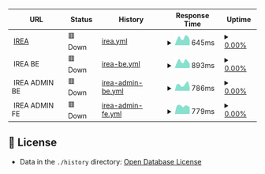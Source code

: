<!--start: status pages-->
<!-- This summary is generated by Upptime (https://github.com/upptime/upptime) -->
<!-- Do not edit this manually, your changes will be overwritten -->
<!-- prettier-ignore -->
| URL | Status | History | Response Time | Uptime |
| --- | ------ | ------- | ------------- | ------ |
| <img alt="" src="https://icons.duckduckgo.com/ip3/irea.kiminet.com.ico" height="13"> [IREA](https://irea.kiminet.com) | 🟥 Down | [irea.yml](https://github.com/biz-brows/upptime/commits/HEAD/history/irea.yml) | <details><summary><img alt="Response time graph" src="./graphs/irea/response-time-week.png" height="20"> 645ms</summary><br><a href="https://biz-brows.github.io/upptime/history/irea"><img alt="Response time 680" src="https://img.shields.io/endpoint?url=https%3A%2F%2Fraw.githubusercontent.com%2Fbiz-brows%2Fupptime%2FHEAD%2Fapi%2Firea%2Fresponse-time.json"></a><br><a href="https://biz-brows.github.io/upptime/history/irea"><img alt="24-hour response time 470" src="https://img.shields.io/endpoint?url=https%3A%2F%2Fraw.githubusercontent.com%2Fbiz-brows%2Fupptime%2FHEAD%2Fapi%2Firea%2Fresponse-time-day.json"></a><br><a href="https://biz-brows.github.io/upptime/history/irea"><img alt="7-day response time 645" src="https://img.shields.io/endpoint?url=https%3A%2F%2Fraw.githubusercontent.com%2Fbiz-brows%2Fupptime%2FHEAD%2Fapi%2Firea%2Fresponse-time-week.json"></a><br><a href="https://biz-brows.github.io/upptime/history/irea"><img alt="30-day response time 770" src="https://img.shields.io/endpoint?url=https%3A%2F%2Fraw.githubusercontent.com%2Fbiz-brows%2Fupptime%2FHEAD%2Fapi%2Firea%2Fresponse-time-month.json"></a><br><a href="https://biz-brows.github.io/upptime/history/irea"><img alt="1-year response time 680" src="https://img.shields.io/endpoint?url=https%3A%2F%2Fraw.githubusercontent.com%2Fbiz-brows%2Fupptime%2FHEAD%2Fapi%2Firea%2Fresponse-time-year.json"></a></details> | <details><summary><a href="https://biz-brows.github.io/upptime/history/irea">0.00%</a></summary><a href="https://biz-brows.github.io/upptime/history/irea"><img alt="All-time uptime 77.71%" src="https://img.shields.io/endpoint?url=https%3A%2F%2Fraw.githubusercontent.com%2Fbiz-brows%2Fupptime%2FHEAD%2Fapi%2Firea%2Fuptime.json"></a><br><a href="https://biz-brows.github.io/upptime/history/irea"><img alt="24-hour uptime 0.00%" src="https://img.shields.io/endpoint?url=https%3A%2F%2Fraw.githubusercontent.com%2Fbiz-brows%2Fupptime%2FHEAD%2Fapi%2Firea%2Fuptime-day.json"></a><br><a href="https://biz-brows.github.io/upptime/history/irea"><img alt="7-day uptime 0.00%" src="https://img.shields.io/endpoint?url=https%3A%2F%2Fraw.githubusercontent.com%2Fbiz-brows%2Fupptime%2FHEAD%2Fapi%2Firea%2Fuptime-week.json"></a><br><a href="https://biz-brows.github.io/upptime/history/irea"><img alt="30-day uptime 38.63%" src="https://img.shields.io/endpoint?url=https%3A%2F%2Fraw.githubusercontent.com%2Fbiz-brows%2Fupptime%2FHEAD%2Fapi%2Firea%2Fuptime-month.json"></a><br><a href="https://biz-brows.github.io/upptime/history/irea"><img alt="1-year uptime 77.71%" src="https://img.shields.io/endpoint?url=https%3A%2F%2Fraw.githubusercontent.com%2Fbiz-brows%2Fupptime%2FHEAD%2Fapi%2Firea%2Fuptime-year.json"></a></details>
| <img alt="" src="https://icons.duckduckgo.com/ip3/null.ico" height="13"> IREA BE | 🟥 Down | [irea-be.yml](https://github.com/biz-brows/upptime/commits/HEAD/history/irea-be.yml) | <details><summary><img alt="Response time graph" src="./graphs/irea-be/response-time-week.png" height="20"> 893ms</summary><br><a href="https://biz-brows.github.io/upptime/history/irea-be"><img alt="Response time 845" src="https://img.shields.io/endpoint?url=https%3A%2F%2Fraw.githubusercontent.com%2Fbiz-brows%2Fupptime%2FHEAD%2Fapi%2Firea-be%2Fresponse-time.json"></a><br><a href="https://biz-brows.github.io/upptime/history/irea-be"><img alt="24-hour response time 701" src="https://img.shields.io/endpoint?url=https%3A%2F%2Fraw.githubusercontent.com%2Fbiz-brows%2Fupptime%2FHEAD%2Fapi%2Firea-be%2Fresponse-time-day.json"></a><br><a href="https://biz-brows.github.io/upptime/history/irea-be"><img alt="7-day response time 893" src="https://img.shields.io/endpoint?url=https%3A%2F%2Fraw.githubusercontent.com%2Fbiz-brows%2Fupptime%2FHEAD%2Fapi%2Firea-be%2Fresponse-time-week.json"></a><br><a href="https://biz-brows.github.io/upptime/history/irea-be"><img alt="30-day response time 833" src="https://img.shields.io/endpoint?url=https%3A%2F%2Fraw.githubusercontent.com%2Fbiz-brows%2Fupptime%2FHEAD%2Fapi%2Firea-be%2Fresponse-time-month.json"></a><br><a href="https://biz-brows.github.io/upptime/history/irea-be"><img alt="1-year response time 845" src="https://img.shields.io/endpoint?url=https%3A%2F%2Fraw.githubusercontent.com%2Fbiz-brows%2Fupptime%2FHEAD%2Fapi%2Firea-be%2Fresponse-time-year.json"></a></details> | <details><summary><a href="https://biz-brows.github.io/upptime/history/irea-be">0.00%</a></summary><a href="https://biz-brows.github.io/upptime/history/irea-be"><img alt="All-time uptime 76.92%" src="https://img.shields.io/endpoint?url=https%3A%2F%2Fraw.githubusercontent.com%2Fbiz-brows%2Fupptime%2FHEAD%2Fapi%2Firea-be%2Fuptime.json"></a><br><a href="https://biz-brows.github.io/upptime/history/irea-be"><img alt="24-hour uptime 0.00%" src="https://img.shields.io/endpoint?url=https%3A%2F%2Fraw.githubusercontent.com%2Fbiz-brows%2Fupptime%2FHEAD%2Fapi%2Firea-be%2Fuptime-day.json"></a><br><a href="https://biz-brows.github.io/upptime/history/irea-be"><img alt="7-day uptime 0.00%" src="https://img.shields.io/endpoint?url=https%3A%2F%2Fraw.githubusercontent.com%2Fbiz-brows%2Fupptime%2FHEAD%2Fapi%2Firea-be%2Fuptime-week.json"></a><br><a href="https://biz-brows.github.io/upptime/history/irea-be"><img alt="30-day uptime 38.63%" src="https://img.shields.io/endpoint?url=https%3A%2F%2Fraw.githubusercontent.com%2Fbiz-brows%2Fupptime%2FHEAD%2Fapi%2Firea-be%2Fuptime-month.json"></a><br><a href="https://biz-brows.github.io/upptime/history/irea-be"><img alt="1-year uptime 76.92%" src="https://img.shields.io/endpoint?url=https%3A%2F%2Fraw.githubusercontent.com%2Fbiz-brows%2Fupptime%2FHEAD%2Fapi%2Firea-be%2Fuptime-year.json"></a></details>
| <img alt="" src="https://icons.duckduckgo.com/ip3/null.ico" height="13"> IREA ADMIN BE | 🟥 Down | [irea-admin-be.yml](https://github.com/biz-brows/upptime/commits/HEAD/history/irea-admin-be.yml) | <details><summary><img alt="Response time graph" src="./graphs/irea-admin-be/response-time-week.png" height="20"> 786ms</summary><br><a href="https://biz-brows.github.io/upptime/history/irea-admin-be"><img alt="Response time 804" src="https://img.shields.io/endpoint?url=https%3A%2F%2Fraw.githubusercontent.com%2Fbiz-brows%2Fupptime%2FHEAD%2Fapi%2Firea-admin-be%2Fresponse-time.json"></a><br><a href="https://biz-brows.github.io/upptime/history/irea-admin-be"><img alt="24-hour response time 667" src="https://img.shields.io/endpoint?url=https%3A%2F%2Fraw.githubusercontent.com%2Fbiz-brows%2Fupptime%2FHEAD%2Fapi%2Firea-admin-be%2Fresponse-time-day.json"></a><br><a href="https://biz-brows.github.io/upptime/history/irea-admin-be"><img alt="7-day response time 786" src="https://img.shields.io/endpoint?url=https%3A%2F%2Fraw.githubusercontent.com%2Fbiz-brows%2Fupptime%2FHEAD%2Fapi%2Firea-admin-be%2Fresponse-time-week.json"></a><br><a href="https://biz-brows.github.io/upptime/history/irea-admin-be"><img alt="30-day response time 834" src="https://img.shields.io/endpoint?url=https%3A%2F%2Fraw.githubusercontent.com%2Fbiz-brows%2Fupptime%2FHEAD%2Fapi%2Firea-admin-be%2Fresponse-time-month.json"></a><br><a href="https://biz-brows.github.io/upptime/history/irea-admin-be"><img alt="1-year response time 804" src="https://img.shields.io/endpoint?url=https%3A%2F%2Fraw.githubusercontent.com%2Fbiz-brows%2Fupptime%2FHEAD%2Fapi%2Firea-admin-be%2Fresponse-time-year.json"></a></details> | <details><summary><a href="https://biz-brows.github.io/upptime/history/irea-admin-be">0.00%</a></summary><a href="https://biz-brows.github.io/upptime/history/irea-admin-be"><img alt="All-time uptime 76.92%" src="https://img.shields.io/endpoint?url=https%3A%2F%2Fraw.githubusercontent.com%2Fbiz-brows%2Fupptime%2FHEAD%2Fapi%2Firea-admin-be%2Fuptime.json"></a><br><a href="https://biz-brows.github.io/upptime/history/irea-admin-be"><img alt="24-hour uptime 0.00%" src="https://img.shields.io/endpoint?url=https%3A%2F%2Fraw.githubusercontent.com%2Fbiz-brows%2Fupptime%2FHEAD%2Fapi%2Firea-admin-be%2Fuptime-day.json"></a><br><a href="https://biz-brows.github.io/upptime/history/irea-admin-be"><img alt="7-day uptime 0.00%" src="https://img.shields.io/endpoint?url=https%3A%2F%2Fraw.githubusercontent.com%2Fbiz-brows%2Fupptime%2FHEAD%2Fapi%2Firea-admin-be%2Fuptime-week.json"></a><br><a href="https://biz-brows.github.io/upptime/history/irea-admin-be"><img alt="30-day uptime 38.64%" src="https://img.shields.io/endpoint?url=https%3A%2F%2Fraw.githubusercontent.com%2Fbiz-brows%2Fupptime%2FHEAD%2Fapi%2Firea-admin-be%2Fuptime-month.json"></a><br><a href="https://biz-brows.github.io/upptime/history/irea-admin-be"><img alt="1-year uptime 76.92%" src="https://img.shields.io/endpoint?url=https%3A%2F%2Fraw.githubusercontent.com%2Fbiz-brows%2Fupptime%2FHEAD%2Fapi%2Firea-admin-be%2Fuptime-year.json"></a></details>
| <img alt="" src="https://icons.duckduckgo.com/ip3/null.ico" height="13"> IREA ADMIN FE | 🟥 Down | [irea-admin-fe.yml](https://github.com/biz-brows/upptime/commits/HEAD/history/irea-admin-fe.yml) | <details><summary><img alt="Response time graph" src="./graphs/irea-admin-fe/response-time-week.png" height="20"> 779ms</summary><br><a href="https://biz-brows.github.io/upptime/history/irea-admin-fe"><img alt="Response time 767" src="https://img.shields.io/endpoint?url=https%3A%2F%2Fraw.githubusercontent.com%2Fbiz-brows%2Fupptime%2FHEAD%2Fapi%2Firea-admin-fe%2Fresponse-time.json"></a><br><a href="https://biz-brows.github.io/upptime/history/irea-admin-fe"><img alt="24-hour response time 676" src="https://img.shields.io/endpoint?url=https%3A%2F%2Fraw.githubusercontent.com%2Fbiz-brows%2Fupptime%2FHEAD%2Fapi%2Firea-admin-fe%2Fresponse-time-day.json"></a><br><a href="https://biz-brows.github.io/upptime/history/irea-admin-fe"><img alt="7-day response time 779" src="https://img.shields.io/endpoint?url=https%3A%2F%2Fraw.githubusercontent.com%2Fbiz-brows%2Fupptime%2FHEAD%2Fapi%2Firea-admin-fe%2Fresponse-time-week.json"></a><br><a href="https://biz-brows.github.io/upptime/history/irea-admin-fe"><img alt="30-day response time 758" src="https://img.shields.io/endpoint?url=https%3A%2F%2Fraw.githubusercontent.com%2Fbiz-brows%2Fupptime%2FHEAD%2Fapi%2Firea-admin-fe%2Fresponse-time-month.json"></a><br><a href="https://biz-brows.github.io/upptime/history/irea-admin-fe"><img alt="1-year response time 767" src="https://img.shields.io/endpoint?url=https%3A%2F%2Fraw.githubusercontent.com%2Fbiz-brows%2Fupptime%2FHEAD%2Fapi%2Firea-admin-fe%2Fresponse-time-year.json"></a></details> | <details><summary><a href="https://biz-brows.github.io/upptime/history/irea-admin-fe">0.00%</a></summary><a href="https://biz-brows.github.io/upptime/history/irea-admin-fe"><img alt="All-time uptime 77.69%" src="https://img.shields.io/endpoint?url=https%3A%2F%2Fraw.githubusercontent.com%2Fbiz-brows%2Fupptime%2FHEAD%2Fapi%2Firea-admin-fe%2Fuptime.json"></a><br><a href="https://biz-brows.github.io/upptime/history/irea-admin-fe"><img alt="24-hour uptime 0.00%" src="https://img.shields.io/endpoint?url=https%3A%2F%2Fraw.githubusercontent.com%2Fbiz-brows%2Fupptime%2FHEAD%2Fapi%2Firea-admin-fe%2Fuptime-day.json"></a><br><a href="https://biz-brows.github.io/upptime/history/irea-admin-fe"><img alt="7-day uptime 0.00%" src="https://img.shields.io/endpoint?url=https%3A%2F%2Fraw.githubusercontent.com%2Fbiz-brows%2Fupptime%2FHEAD%2Fapi%2Firea-admin-fe%2Fuptime-week.json"></a><br><a href="https://biz-brows.github.io/upptime/history/irea-admin-fe"><img alt="30-day uptime 38.64%" src="https://img.shields.io/endpoint?url=https%3A%2F%2Fraw.githubusercontent.com%2Fbiz-brows%2Fupptime%2FHEAD%2Fapi%2Firea-admin-fe%2Fuptime-month.json"></a><br><a href="https://biz-brows.github.io/upptime/history/irea-admin-fe"><img alt="1-year uptime 77.69%" src="https://img.shields.io/endpoint?url=https%3A%2F%2Fraw.githubusercontent.com%2Fbiz-brows%2Fupptime%2FHEAD%2Fapi%2Firea-admin-fe%2Fuptime-year.json"></a></details>

<!--end: status pages-->

## 📄 License

- Data in the `./history` directory: [Open Database License](https://opendatacommons.org/licenses/odbl/1-0/)

